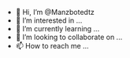 - 👋 Hi, I’m @Manzbotedtz
- 👀 I’m interested in ...
- 🌱 I’m currently learning ...
- 💞️ I’m looking to collaborate on ...
- 📫 How to reach me ...

<!---
Manzbotedtz/Manzbotedtz is a ✨ special ✨ repository because its `README.md` (this file) appears on your GitHub profile.
You can click the Preview link to take a look at your changes.
--->
